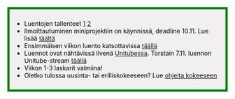 <div style="color:black; border-style: solid; border-width: thick; border-color: green; padding: 10px; margin-bottom: 15px; padding: 10px; background-color: #F1EFEF;">

<ul>
  <li>
   Luentojen tallenteet <a href="https://youtu.be/9UaFvaRtTM0">1</a>  <a href="https://youtu.be/sg6O6jTGrzk">2</a>
  </li>
  <li>
    Ilmoittautuminen miniprojektiin on käynnissä, deadline 10.11. Lue lisää <a href='/miniprojekti/#ajankohtaista'>täältä</a>
  </li>
  <li>
    Ensimmäisen viikon luento katsottavissa <a href='https://youtu.be/9UaFvaRtTM0'>täällä</a>
  </li>
  <li>
   Luennot ovat nähtävissä livenä <a href='https://video.helsinki.fi/unitube/live-stream.html?room=l10'>Unitubessa</a>. Torstain 7.11. luennon Unitube-stream
<a href='https://video.helsinki.fi/unitube/live-stream.html?room=l16'>täällä</a>

  </li>
  <li>
    Viikon 1-3 laskarit valmiina!
  </li>
  <li>
    Oletko tulossa uusinta- tai erilliskokeeseen? Lue <a href='/ohje_kokeeseen'>ohjeita kokeeseen</a>
  </li>
</ul>

</div>